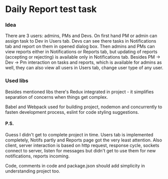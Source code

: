 # Daily Report test task

### Idea
There are 3 users: admins, PMs and Devs. On first hand PM or admin can assign task to Dev in Users tab. Devs can see there tasks in Notifications tab and report on them in opened dialog box. Then admins and PMs can view reports either in Notifications or Reports tab, but updating of reports (accepting or rejecting) is available only in Notifications tab. Besides PM -> Dev -> Pm interaction on tasks and reports, which is available for admins as well, they can also view all users in Users tab, change user type of any user.

### Used libs
Besides mentioned libs there's Redux integrated in project - it simplifies separation of concerns when things get complex.

Babel and Webpack used for building project, nodemon and concurrently to fasten development process, eslint for code styling suggestions.

#### P.S.
Guess I didn't get to complete project in time. Users tab is implemented completely, Notifs partly and Reports page got the very least attention. Also client, server interaction is based on http request, response cycle, sockets connect to server, listen for messages but didn't get to use them for new notifications, reports incoming.

Code, comments in code and package.json should add simplicity in understanding project too.